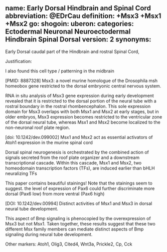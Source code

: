 name: Early Dorsal Hindbrain and Spinal Cord
abbreviation: @EDrCau
definition: +Msx3 +Msx1 +Msx2
go:
shogoin: 
uberon: 
categories: Ectodermal Neuronal Neuroectodermal Hindbrain Spinal Dorsal
version: 2
synonyms:
---

Early Dorsal caudal part of the Hindbrain and rostral Spinal Cord, 

Justification:

I also found this cell type / patterning in the midbrain

[PMID: 8887328] Msx3: a novel murine homologue of the Drosophila msh homeobox gene restricted to the dorsal embryonic central nervous system.

RNA in situ analysis of Msx3 gene expression during early development revealed that it is restricted to the dorsal portion of the neural tube with a rostral boundary in the rostral rhombencephalon. This sole expression domain for Msx3 overlaps with both Msx1 and Msx2 at early stages, but in older embryos, Msx3 expression becomes restricted to the ventricular zone of the dorsal neural tube, whereas Msx1 and Msx2 become localized to the non-neuronal roof plate region.

[doi: 10.1242/dev.099002] Msx1 and Msx2 act as essential activators of Atoh1 expression in the murine spinal cord

Dorsal spinal neurogenesis is orchestrated by the combined action of signals secreted from the roof plate organizer and a downstream transcriptional cascade. Within this cascade, Msx1 and Msx2, two homeodomain transcription factors (TFs), are induced earlier than bHLH neuralizing TFs

This paper contains beautiful stainings!
Note that the stainings seem to suggest. the level of expression of Pax6 could further discriminate more dorsal (Pax6 low) from more ventral (Pax6 high)

[DOI: 10.1242/dev.00994] Distinct activities of Msx1 and Msx3 in dorsal neural tube development.

This aspect of Bmp signaling is phenocopied by the overexpression of Msx3 but not Msx1. Taken together, these results suggest that these two different Msx family members can mediate distinct aspects of Bmp signaling during neural tube development.




Other markers:
Atoh1, Olig3, Cited4, Wnt3a, Prickle2, Cp, Cck
